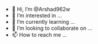 - 👋 Hi, I’m @Arshad962w
- 👀 I’m interested in ...
- 🌱 I’m currently learning ...
- 💞️ I’m looking to collaborate on ...
- 📫 How to reach me ...

<!---
Arshad962w/Arshad962w is a ✨ special ✨ repository because its `README.md` (this file) appears on your GitHub profile.
You can click the Preview link to take a look at your changes.
--->
